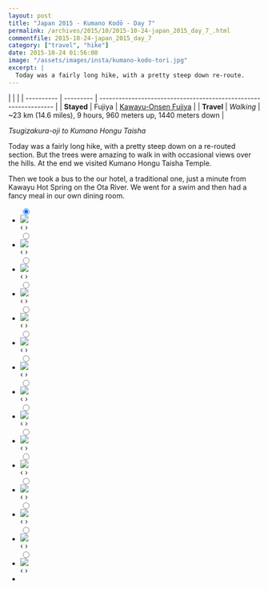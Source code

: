 ```yaml
---
layout: post
title: "Japan 2015 - Kumano Kodō - Day 7"
permalink: /archives/2015/10/2015-10-24-japan_2015_day_7_.html
commentfile: 2015-10-24-japan_2015_day_7
category: ["travel", "hike"]
date: 2015-10-24 01:56:00
image: "/assets/images/insta/kumano-kodo-tori.jpg"
excerpt: |
  Today was a fairly long hike, with a pretty steep down re-route.
---
```


|            |           |
| ---------- | --------- | ---------------------------------------------------------------- |
| **Stayed** | Fujiya    | [Kawayu-Onsen Fujiya](https://maps.app.goo.gl/kZJoFjkgAsBvpnR19) |
| **Travel** | _Walking_ | ~23 km (14.6 miles), 9 hours, 960 meters up, 1440 meters down    |

_Tsugizakura-oji to Kumano Hongu Taisha_

Today was a fairly long hike, with a pretty steep down on a re-routed section. But the trees were amazing to walk in with occasional views over the hills. At the end we visited Kumano Hongu Taisha Temple.

Then we took a bus to the our hotel, a traditional one, just a minute from Kawayu Hot Spring on the Ota River. We went for a swim and then had a fancy meal in our own dining room.

<ul class="slides">
    <input type="radio" name="radio-btn" id="img-1" checked="checked" />
    <li class="slide-container">
        <div class="slide">
          <a href="/assets/images/insta/DSC01040.JPG"><img src="/assets/images/insta/DSC01040.JPG" /></a>
        </div>
        <div class="nav">
             <label for="img-15" class="prev">&#x2039;</label>
             <label for="img-2" class="next">&#x203a;</label>
         </div>
    </li>    <input type="radio" name="radio-btn" id="img-2"  />
    <li class="slide-container">
        <div class="slide">
          <a href="/assets/images/insta/DSC01124.JPG"><img src="/assets/images/insta/DSC01124.JPG" /></a>
        </div>
        <div class="nav">
             <label for="img-1" class="prev">&#x2039;</label>
             <label for="img-3" class="next">&#x203a;</label>
         </div>
    </li>    <input type="radio" name="radio-btn" id="img-3"  />
    <li class="slide-container">
        <div class="slide">
          <a href="/assets/images/insta/DSC01061.JPG"><img src="/assets/images/insta/DSC01061.JPG" /></a>
        </div>
        <div class="nav">
             <label for="img-2" class="prev">&#x2039;</label>
             <label for="img-4" class="next">&#x203a;</label>
         </div>
    </li>    <input type="radio" name="radio-btn" id="img-4"  />
    <li class="slide-container">
        <div class="slide">
          <a href="/assets/images/insta/DSC01149.JPG"><img src="/assets/images/insta/DSC01149.JPG" /></a>
        </div>
        <div class="nav">
             <label for="img-3" class="prev">&#x2039;</label>
             <label for="img-5" class="next">&#x203a;</label>
         </div>
    </li>    <input type="radio" name="radio-btn" id="img-5"  />
    <li class="slide-container">
        <div class="slide">
          <a href="/assets/images/insta/DSC01145.JPG"><img src="/assets/images/insta/DSC01145.JPG" /></a>
        </div>
        <div class="nav">
             <label for="img-4" class="prev">&#x2039;</label>
             <label for="img-6" class="next">&#x203a;</label>
         </div>
    </li>    <input type="radio" name="radio-btn" id="img-6"  />
    <li class="slide-container">
        <div class="slide">
          <a href="/assets/images/insta/sewer-cover-fire-truck.jpg"><img src="/assets/images/insta/sewer-cover-fire-truck.jpg" /></a>
        </div>
        <div class="nav">
             <label for="img-5" class="prev">&#x2039;</label>
             <label for="img-7" class="next">&#x203a;</label>
         </div>
    </li>    <input type="radio" name="radio-btn" id="img-7"  />
    <li class="slide-container">
        <div class="slide">
          <a href="/assets/images/insta/DSC01101.JPG"><img src="/assets/images/insta/DSC01101.JPG" /></a>
        </div>
        <div class="nav">
             <label for="img-6" class="prev">&#x2039;</label>
             <label for="img-8" class="next">&#x203a;</label>
         </div>
    </li>    <input type="radio" name="radio-btn" id="img-8"  />
    <li class="slide-container">
        <div class="slide">
          <a href="/assets/images/insta/DSC01117.JPG"><img src="/assets/images/insta/DSC01117.JPG" /></a>
        </div>
        <div class="nav">
             <label for="img-7" class="prev">&#x2039;</label>
             <label for="img-9" class="next">&#x203a;</label>
         </div>
    </li>    <input type="radio" name="radio-btn" id="img-9"  />
    <li class="slide-container">
        <div class="slide">
          <a href="/assets/images/insta/DSC01096.JPG"><img src="/assets/images/insta/DSC01096.JPG" /></a>
        </div>
        <div class="nav">
             <label for="img-8" class="prev">&#x2039;</label>
             <label for="img-10" class="next">&#x203a;</label>
         </div>
    </li>    <input type="radio" name="radio-btn" id="img-10"  />
    <li class="slide-container">
        <div class="slide">
          <a href="/assets/images/insta/DSC01137.JPG"><img src="/assets/images/insta/DSC01137.JPG" /></a>
        </div>
        <div class="nav">
             <label for="img-9" class="prev">&#x2039;</label>
             <label for="img-11" class="next">&#x203a;</label>
         </div>
    </li>    <input type="radio" name="radio-btn" id="img-11"  />
    <li class="slide-container">
        <div class="slide">
          <a href="/assets/images/insta/DSC01154.JPG"><img src="/assets/images/insta/DSC01154.JPG" /></a>
        </div>
        <div class="nav">
             <label for="img-10" class="prev">&#x2039;</label>
             <label for="img-12" class="next">&#x203a;</label>
         </div>
    </li>    <input type="radio" name="radio-btn" id="img-12"  />
    <li class="slide-container">
        <div class="slide">
          <a href="/assets/images/insta/kumano-kodo-tori.jpg"><img src="/assets/images/insta/kumano-kodo-tori.jpg" /></a>
        </div>
        <div class="nav">
             <label for="img-11" class="prev">&#x2039;</label>
             <label for="img-13" class="next">&#x203a;</label>
         </div>
    </li>    <input type="radio" name="radio-btn" id="img-13"  />
    <li class="slide-container">
        <div class="slide">
          <a href="/assets/images/insta/sleeping-mats.jpg"><img src="/assets/images/insta/sleeping-mats.jpg" /></a>
        </div>
        <div class="nav">
             <label for="img-12" class="prev">&#x2039;</label>
             <label for="img-14" class="next">&#x203a;</label>
         </div>
    </li>    <input type="radio" name="radio-btn" id="img-14"  />
    <li class="slide-container">
        <div class="slide">
          <a href="/assets/images/insta/DSC01093.JPG"><img src="/assets/images/insta/DSC01093.JPG" /></a>
        </div>
        <div class="nav">
             <label for="img-13" class="prev">&#x2039;</label>
             <label for="img-15" class="next">&#x203a;</label>
         </div>
    </li>
    <input type="radio" name="radio-btn" id="img-15" />
    <li class="slide-container">
        <div class="slide">
          <a href="/assets/images/insta/IMG_3041.JPG"><img src="/assets/images/insta/IMG_3041.JPG" /></a>
        </div>
        <div class="nav">
             <label for="img-14" class="prev">&#x2039;</label>
             <label for="img-1" class="next">&#x203a;</label>
         </div>
    </li>
  <li class="nav-dots">
      <label for="img-1" class="nav-dot" id="img-dot-1"></label>      <label for="img-2" class="nav-dot" id="img-dot-2"></label>      <label for="img-3" class="nav-dot" id="img-dot-3"></label>      <label for="img-4" class="nav-dot" id="img-dot-4"></label>      <label for="img-5" class="nav-dot" id="img-dot-5"></label>      <label for="img-6" class="nav-dot" id="img-dot-6"></label>      <label for="img-7" class="nav-dot" id="img-dot-7"></label>      <label for="img-8" class="nav-dot" id="img-dot-8"></label>      <label for="img-9" class="nav-dot" id="img-dot-9"></label>      <label for="img-10" class="nav-dot" id="img-dot-10"></label>      <label for="img-11" class="nav-dot" id="img-dot-11"></label>      <label for="img-12" class="nav-dot" id="img-dot-12"></label>      <label for="img-13" class="nav-dot" id="img-dot-13"></label>      <label for="img-14" class="nav-dot" id="img-dot-14"></label>
      <label for="img-15" class="nav-dot" id="img-dot-15"></label>
  </li>
</ul>
